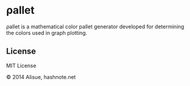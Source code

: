 &rho;allet
================================================================================
&rho;allet is a mathematical color pallet generator developed for determining the
colors used in graph plotting.

License
--------------------------------------------------------------------------------
MIT License

&copy; 2014 Alisue, hashnote.net

